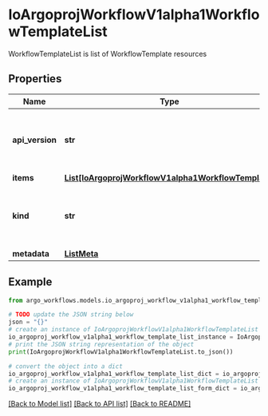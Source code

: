 # IoArgoprojWorkflowV1alpha1WorkflowTemplateList

WorkflowTemplateList is list of WorkflowTemplate resources

## Properties

Name | Type | Description | Notes
------------ | ------------- | ------------- | -------------
**api_version** | **str** | APIVersion defines the versioned schema of this representation of an object. Servers should convert recognized schemas to the latest internal value, and may reject unrecognized values. More info: https://git.io.k8s.community/contributors/devel/sig-architecture/api-conventions.md#resources | [optional] 
**items** | [**List[IoArgoprojWorkflowV1alpha1WorkflowTemplate]**](IoArgoprojWorkflowV1alpha1WorkflowTemplate.md) |  | 
**kind** | **str** | Kind is a string value representing the REST resource this object represents. Servers may infer this from the endpoint the client submits requests to. Cannot be updated. In CamelCase. More info: https://git.io.k8s.community/contributors/devel/sig-architecture/api-conventions.md#types-kinds | [optional] 
**metadata** | [**ListMeta**](ListMeta.md) |  | 

## Example

```python
from argo_workflows.models.io_argoproj_workflow_v1alpha1_workflow_template_list import IoArgoprojWorkflowV1alpha1WorkflowTemplateList

# TODO update the JSON string below
json = "{}"
# create an instance of IoArgoprojWorkflowV1alpha1WorkflowTemplateList from a JSON string
io_argoproj_workflow_v1alpha1_workflow_template_list_instance = IoArgoprojWorkflowV1alpha1WorkflowTemplateList.from_json(json)
# print the JSON string representation of the object
print(IoArgoprojWorkflowV1alpha1WorkflowTemplateList.to_json())

# convert the object into a dict
io_argoproj_workflow_v1alpha1_workflow_template_list_dict = io_argoproj_workflow_v1alpha1_workflow_template_list_instance.to_dict()
# create an instance of IoArgoprojWorkflowV1alpha1WorkflowTemplateList from a dict
io_argoproj_workflow_v1alpha1_workflow_template_list_form_dict = io_argoproj_workflow_v1alpha1_workflow_template_list.from_dict(io_argoproj_workflow_v1alpha1_workflow_template_list_dict)
```
[[Back to Model list]](../README.md#documentation-for-models) [[Back to API list]](../README.md#documentation-for-api-endpoints) [[Back to README]](../README.md)


